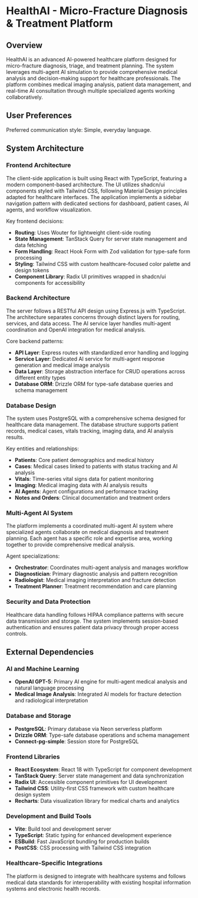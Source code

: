 # HealthAI - Micro-Fracture Diagnosis & Treatment Platform

## Overview

HealthAI is an advanced AI-powered healthcare platform designed for micro-fracture diagnosis, triage, and treatment planning. The system leverages multi-agent AI simulation to provide comprehensive medical analysis and decision-making support for healthcare professionals. The platform combines medical imaging analysis, patient data management, and real-time AI consultation through multiple specialized agents working collaboratively.

## User Preferences

Preferred communication style: Simple, everyday language.

## System Architecture

### Frontend Architecture
The client-side application is built using React with TypeScript, featuring a modern component-based architecture. The UI utilizes shadcn/ui components styled with Tailwind CSS, following Material Design principles adapted for healthcare interfaces. The application implements a sidebar navigation pattern with dedicated sections for dashboard, patient cases, AI agents, and workflow visualization.

Key frontend decisions:
- **Routing**: Uses Wouter for lightweight client-side routing
- **State Management**: TanStack Query for server state management and data fetching
- **Form Handling**: React Hook Form with Zod validation for type-safe form processing
- **Styling**: Tailwind CSS with custom healthcare-focused color palette and design tokens
- **Component Library**: Radix UI primitives wrapped in shadcn/ui components for accessibility

### Backend Architecture
The server follows a RESTful API design using Express.js with TypeScript. The architecture separates concerns through distinct layers for routing, services, and data access. The AI service layer handles multi-agent coordination and OpenAI integration for medical analysis.

Core backend patterns:
- **API Layer**: Express routes with standardized error handling and logging
- **Service Layer**: Dedicated AI service for multi-agent response generation and medical image analysis
- **Data Layer**: Storage abstraction interface for CRUD operations across different entity types
- **Database ORM**: Drizzle ORM for type-safe database queries and schema management

### Database Design
The system uses PostgreSQL with a comprehensive schema designed for healthcare data management. The database structure supports patient records, medical cases, vitals tracking, imaging data, and AI analysis results.

Key entities and relationships:
- **Patients**: Core patient demographics and medical history
- **Cases**: Medical cases linked to patients with status tracking and AI analysis
- **Vitals**: Time-series vital signs data for patient monitoring
- **Imaging**: Medical imaging data with AI analysis results
- **AI Agents**: Agent configurations and performance tracking
- **Notes and Orders**: Clinical documentation and treatment orders

### Multi-Agent AI System
The platform implements a coordinated multi-agent AI system where specialized agents collaborate on medical diagnosis and treatment planning. Each agent has a specific role and expertise area, working together to provide comprehensive medical analysis.

Agent specializations:
- **Orchestrator**: Coordinates multi-agent analysis and manages workflow
- **Diagnostician**: Primary diagnostic analysis and pattern recognition
- **Radiologist**: Medical imaging interpretation and fracture detection
- **Treatment Planner**: Treatment recommendation and care planning

### Security and Data Protection
Healthcare data handling follows HIPAA compliance patterns with secure data transmission and storage. The system implements session-based authentication and ensures patient data privacy through proper access controls.

## External Dependencies

### AI and Machine Learning
- **OpenAI GPT-5**: Primary AI engine for multi-agent medical analysis and natural language processing
- **Medical Image Analysis**: Integrated AI models for fracture detection and radiological interpretation

### Database and Storage
- **PostgreSQL**: Primary database via Neon serverless platform
- **Drizzle ORM**: Type-safe database operations and schema management
- **Connect-pg-simple**: Session store for PostgreSQL

### Frontend Libraries
- **React Ecosystem**: React 18 with TypeScript for component development
- **TanStack Query**: Server state management and data synchronization
- **Radix UI**: Accessible component primitives for UI development
- **Tailwind CSS**: Utility-first CSS framework with custom healthcare design system
- **Recharts**: Data visualization library for medical charts and analytics

### Development and Build Tools
- **Vite**: Build tool and development server
- **TypeScript**: Static typing for enhanced development experience
- **ESBuild**: Fast JavaScript bundling for production builds
- **PostCSS**: CSS processing with Tailwind CSS integration

### Healthcare-Specific Integrations
The platform is designed to integrate with healthcare systems and follows medical data standards for interoperability with existing hospital information systems and electronic health records.